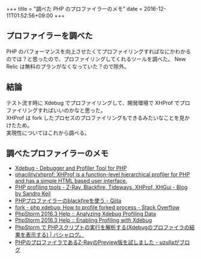 +++
title = "調べた PHP のプロファイラーのメモ"
date = 2016-12-11T01:52:56+09:00
+++

## プロファイラーを調べた

PHP のパフォーマンスを向上させたくてプロファイリングすればなにかわかるのでは？と思ったので、プロファイリングしてくれるツールを調べた。
New Relic は無料のプランがなくなっていた？ので除外。

## 結論

テスト流す時に Xdebug でプロファイリングして、開発環境で XHProf でプロファイリングすればいいのかなと思った。  
XHProf は fork したプロセスのプロファイリングもできるみたいなことを見かけたため。  
実現性についてはこれから調べる。

## 調べたプロファイラーのメモ

- [Xdebug - Debugger and Profiler Tool for PHP](https://xdebug.org/)
- [phacility/xhprof: XHProf is a function-level hierarchical profiler for PHP and has a simple HTML based user interface.](https://github.com/phacility/xhprof)
- [PHP profiling tools - Z-Ray, Blackfire, Tideways, XHProf, XHGui - Blog by Sandro Keil](https://sandro-keil.de/blog/2015/02/10/php-profiling-tools/)
- [PHPプロファイラーのblackfireを使う - Qiita](http://qiita.com/bezeklik/items/926f73cccc5ddd452a06)
- [fork - php xdebug: How to profile forked process - Stack Overflow](http://stackoverflow.com/questions/16787462/php-xdebug-how-to-profile-forked-process)
- [PhpStorm 2016.3 Help :: Analyzing Xdebug Profiling Data](https://www.jetbrains.com/help/phpstorm/2016.3/analyzing-xdebug-profiling-data.html)
- [PhpStorm 2016.3 Help :: Enabling Profiling with Xdebug](https://www.jetbrains.com/help/phpstorm/2016.3/enabling-profiling-with-xdebug.html)
- [PhpStorm で PHPスクリプトの実行を解析する(Xdebugのプロファイラの結果を表示する) | バシャログ。](http://bashalog.c-brains.jp/12/11/08-095736.php)
- [PHPのプロファイラであるZ-RayのPreview版を試しました - uzullaがブログ](http://uzulla.hateblo.jp/entry/2015/10/28/124732)

